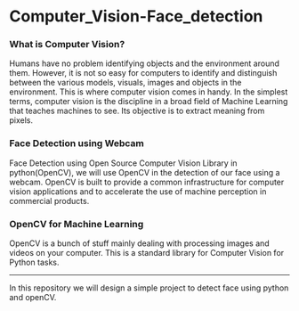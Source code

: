 # Computer_Vision-Face_detection
### What is Computer Vision? ###
Humans have no problem identifying objects and the environment around them. However, it is not so easy for computers to identify and distinguish between the various models, visuals, images and objects in the environment. This is where computer vision comes in handy.
In the simplest terms, computer vision is the discipline in a broad field of Machine Learning that teaches machines to see. Its objective is to extract meaning from pixels.

### Face Detection using Webcam ###
Face Detection using Open Source Computer Vision Library in python(OpenCV), we will use OpenCV in the detection of our face using a webcam.
OpenCV is built to provide a common infrastructure for computer vision applications and to accelerate the use of machine perception in commercial products. 

### OpenCV for Machine Learning ###
OpenCV is a bunch of stuff mainly dealing with processing images and videos on your computer. This is a standard library for Computer Vision for Python tasks.

---
In this repository we will design a simple project to detect face using python and openCV.
